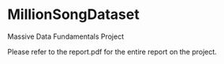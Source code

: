 # MillionSongDataset
Massive Data Fundamentals Project

Please refer to the report.pdf for the entire report on the project.
